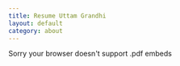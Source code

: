 ```yaml
---
title: Resume Uttam Grandhi
layout: default
category: about
---
```


<p style="margin:0px;">
	<object width="100%" height="700" type="application/pdf" data="/Resume_Uttam Grandhi.pdf">
    	<p>Sorry your browser doesn't support .pdf embeds</p>
  	</object>
</p>

